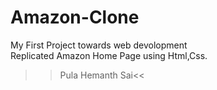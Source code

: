 # Amazon-Clone
My First Project towards web devolopment
<br>
Replicated Amazon Home Page using Html,Css.
<br>
>>Pula Hemanth Sai<<

